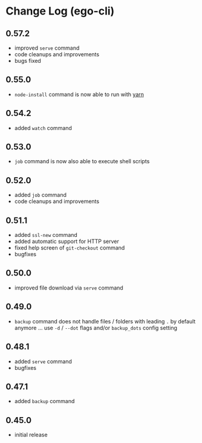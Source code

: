 # Change Log (ego-cli)

## 0.57.2

* improved `serve` command
* code cleanups and improvements
* bugs fixed

## 0.55.0

* `node-install` command is now able to run with [yarn](https://yarnpkg.com/)

## 0.54.2

* added `watch` command

## 0.53.0

* `job` command is now also able to execute shell scripts

## 0.52.0

* added `job` command
* code cleanups and improvements

## 0.51.1

* added `ssl-new` command
* added automatic support for HTTP server
* fixed help screen of `git-checkout` command
* bugfixes

## 0.50.0

* improved file download via `serve` command

## 0.49.0

* `backup` command does not handle files / folders with leading `.` by default anymore ... use `-d` / `--dot` flags and/or `backup_dots` config setting

## 0.48.1

* added `serve` command
* bugfixes

## 0.47.1

* added `backup` command

## 0.45.0

* initial release
